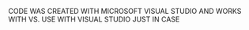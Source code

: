 CODE WAS CREATED WITH MICROSOFT VISUAL STUDIO AND WORKS WITH VS.
USE WITH VISUAL STUDIO JUST IN CASE
